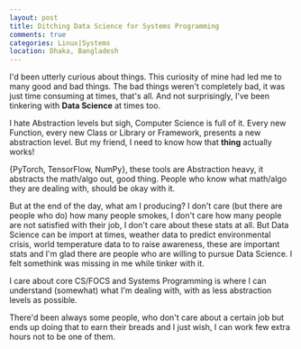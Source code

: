 ```yaml
---
layout: post
title: Ditching Data Science for Systems Programming 
comments: true
categories: Linux|Systems
location: Dhaka, Bangladesh
---
```


I'd been utterly curious about things. This curiosity of mine had led me to many good and bad things. The bad things weren't completely bad, it was just time consuming at times, that's all. And not surprisingly, I've been tinkering with **Data Science** at times too.

I hate Abstraction levels but sigh, Computer Science is full of it. Every new Function, every new Class or Library or Framework, presents a new abstraction level. But my friend, I need to know how that **thing** actually works!

{PyTorch, TensorFlow, NumPy}, these tools are Abstraction heavy, it abstracts the math/algo out, good thing. People who know what math/algo they are dealing with, should be okay with it.

But at the end of the day, what am I producing? I don't care (but there are people who do) how many people smokes, I don't care how many people are not satisfied with their job, I don't care about these stats at all. But Data Science can be import at times, weather data to predict environmental crisis, world temperature data to to raise awareness, these are important stats and I'm glad there are people who are willing to pursue Data Science. I felt somethink was missing in me while tinker with it.

I care about core CS/FOCS and Systems Programming is where I can understand (somewhat) what I'm dealing with, with as less abstraction levels as possible. 

There'd been always some people, who don't care about a certain job but ends up doing that to earn their breads and I just wish, I can work few extra hours not to be one of them.
